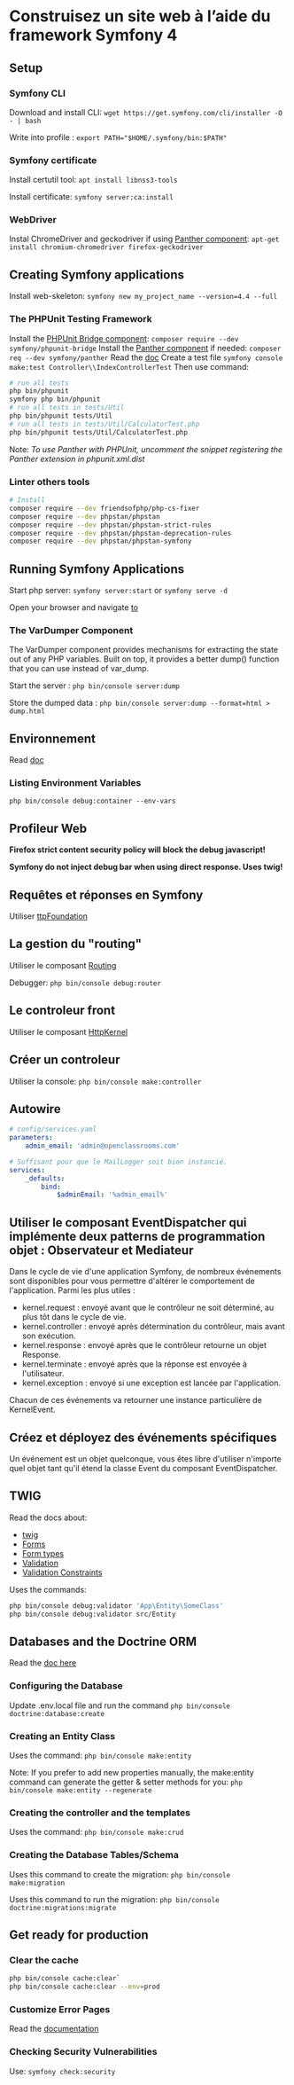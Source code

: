 # Construisez un site web à l’aide du framework Symfony 4

## Setup

### Symfony CLI

Download and install CLI: `wget https://get.symfony.com/cli/installer -O - | bash`

Write into profile : `export PATH="$HOME/.symfony/bin:$PATH"`

### Symfony certificate

Install certutil tool: `apt install libnss3-tools`

Install certificate: `symfony server:ca:install`

### WebDriver

Instal ChromeDriver and geckodriver if using [Panther component](https://github.com/symfony/panther): `apt-get install chromium-chromedriver firefox-geckodriver`

## Creating Symfony applications

Install web-skeleton: `symfony new my_project_name --version=4.4 --full`

### The PHPUnit Testing Framework

Install the [PHPUnit Bridge component](https://symfony.com/components/PHPUnit%20Bridge): `composer require --dev symfony/phpunit-bridge`
Install the [Panther component](https://github.com/symfony/panther) if needed: `composer req --dev symfony/panther`
Read the [doc](https://symfony.com/doc/current/testing.html)
Create a test file `symfony console make:test Controller\\IndexControllerTest`
Then use command:

```bash
# run all tests
php bin/phpunit
symfony php bin/phpunit
# run all tests in tests/Util
php bin/phpunit tests/Util
# run all tests in tests/Util/CalculatorTest.php
php bin/phpunit tests/Util/CalculatorTest.php
```

Note: *To use Panther with PHPUnit, uncomment the snippet registering the Panther extension in phpunit.xml.dist*

### Linter others tools

```bash
# Install
composer require --dev friendsofphp/php-cs-fixer
composer require --dev phpstan/phpstan
composer require --dev phpstan/phpstan-strict-rules
composer require --dev phpstan/phpstan-deprecation-rules
composer require --dev phpstan/phpstan-symfony
```

## Running Symfony Applications

Start php server: `symfony server:start` or `symfony serve -d`

Open your browser and navigate [to](https://localhost:8000/)

### The VarDumper Component

The VarDumper component provides mechanisms for extracting the state out of any PHP variables. Built on top, it provides a better dump() function that you can use instead of var_dump.

Start the server : `php bin/console server:dump`

Store the dumped data : `php bin/console server:dump --format=html > dump.html`

## Environnement

Read [doc](https://symfony.com/doc/4.4/configuration.html#creating-a-new-environment)

### Listing Environment Variables

`php bin/console debug:container --env-vars`

## Profileur Web

**Firefox strict content security policy will block the debug javascript!**

**Symfony do not inject debug bar when using direct response. Uses twig!**

## Requêtes et réponses en Symfony

Utiliser [ttpFoundation](https://symfony.com/doc/4.4/components/http_foundation.html)

## La gestion du "routing"

Utiliser le composant [Routing](https://symfony.com/doc/4.4/components/routing.html)

Debugger: `php bin/console debug:router`

## Le controleur front

Utiliser le composant [HttpKernel](https://symfony.com/doc/4.4/components/http_kernel.html)

## Créer un controleur

Utiliser la console: `php bin/console make:controller`

## Autowire

```yaml
# config/services.yaml
parameters:
    admin_email: 'admin@openclassrooms.com'

# Suffisant pour que le MailLogger soit bien instancié.
services:
    _defaults:
        bind:
            $adminEmail: '%admin_email%'
```

## Utiliser le composant EventDispatcher qui implémente deux patterns de programmation objet : Observateur et Mediateur

Dans le cycle de vie d'une application Symfony, de nombreux événements sont disponibles pour vous permettre d'altérer le comportement de l'application. Parmi les plus utiles :

- kernel.request : envoyé avant que le contrôleur ne soit déterminé, au plus tôt dans le cycle de vie.
- kernel.controller : envoyé après détermination du contrôleur, mais avant son exécution.
- kernel.response : envoyé après que le contrôleur retourne un objet Response.
- kernel.terminate : envoyé après que la réponse est envoyée à l'utilisateur.
- kernel.exception : envoyé si une exception est lancée par l'application.

Chacun de ces événements va retourner une instance particulière de KernelEvent.

## Créez et déployez des événements spécifiques

Un événement est un objet quelconque, vous êtes libre d'utiliser n'importe quel objet tant qu'il étend la classe Event du composant EventDispatcher.

## TWIG

Read the docs about:

- [twig](https://twig.symfony.com/)
- [Forms](https://symfony.com/doc/current/forms.html)
- [Form types](https://symfony.com/doc/4.4/reference/forms/types.html)
- [Validation](https://symfony.com/doc/4.4/validation.html)
- [Validation Constraints](https://symfony.com/doc/4.4/reference/constraints.html)

Uses the commands:

```bash
php bin/console debug:validator 'App\Entity\SomeClass'
php bin/console debug:validator src/Entity
```

## Databases and the Doctrine ORM

Read the [doc here](https://symfony.com/doc/4.4/doctrine.html)

### Configuring the Database

Update .env.local file and run the command `php bin/console doctrine:database:create`

### Creating an Entity Class

Uses the command: `php bin/console make:entity`

Note: If you prefer to add new properties manually, the make:entity command can generate the getter & setter methods for you: `php bin/console make:entity --regenerate`

### Creating the controller and the templates

Uses the command: `php bin/console make:crud`

### Creating the Database Tables/Schema

Uses this command to create the migration: `php bin/console make:migration`

Uses this command to run the migration: `php bin/console doctrine:migrations:migrate`

## Get ready for production

### Clear the cache

```bash
php bin/console cache:clear`
php bin/console cache:clear --env=prod
```

### Customize Error Pages

Read the [documentation](https://symfony.com/doc/4.4/controller/error_pages.html)

### Checking Security Vulnerabilities

Use: `symfony check:security`
